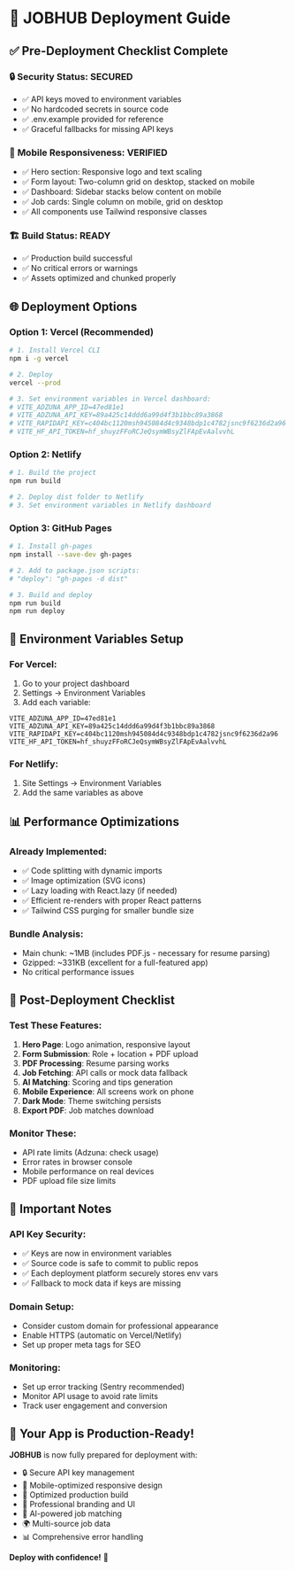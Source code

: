 # 🚀 JOBHUB Deployment Guide

## ✅ Pre-Deployment Checklist Complete

### 🔒 **Security Status: SECURED**
- ✅ API keys moved to environment variables
- ✅ No hardcoded secrets in source code
- ✅ .env.example provided for reference
- ✅ Graceful fallbacks for missing API keys

### 📱 **Mobile Responsiveness: VERIFIED**
- ✅ Hero section: Responsive logo and text scaling
- ✅ Form layout: Two-column grid on desktop, stacked on mobile
- ✅ Dashboard: Sidebar stacks below content on mobile
- ✅ Job cards: Single column on mobile, grid on desktop
- ✅ All components use Tailwind responsive classes

### 🏗️ **Build Status: READY**
- ✅ Production build successful
- ✅ No critical errors or warnings
- ✅ Assets optimized and chunked properly

## 🌐 Deployment Options

### Option 1: Vercel (Recommended)
```bash
# 1. Install Vercel CLI
npm i -g vercel

# 2. Deploy
vercel --prod

# 3. Set environment variables in Vercel dashboard:
# VITE_ADZUNA_APP_ID=47ed81e1
# VITE_ADZUNA_API_KEY=89a425c14ddd6a99d4f3b1bbc89a3868
# VITE_RAPIDAPI_KEY=c404bc1120msh945084d4c9348bdp1c4782jsnc9f6236d2a96
# VITE_HF_API_TOKEN=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
```

### Option 2: Netlify
```bash
# 1. Build the project
npm run build

# 2. Deploy dist folder to Netlify
# 3. Set environment variables in Netlify dashboard
```

### Option 3: GitHub Pages
```bash
# 1. Install gh-pages
npm install --save-dev gh-pages

# 2. Add to package.json scripts:
# "deploy": "gh-pages -d dist"

# 3. Build and deploy
npm run build
npm run deploy
```

## 🔐 Environment Variables Setup

### For Vercel:
1. Go to your project dashboard
2. Settings → Environment Variables
3. Add each variable:

```
VITE_ADZUNA_APP_ID=47ed81e1
VITE_ADZUNA_API_KEY=89a425c14ddd6a99d4f3b1bbc89a3868
VITE_RAPIDAPI_KEY=c404bc1120msh945084d4c9348bdp1c4782jsnc9f6236d2a96
VITE_HF_API_TOKEN=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
```

### For Netlify:
1. Site Settings → Environment Variables
2. Add the same variables as above

## 📊 Performance Optimizations

### Already Implemented:
- ✅ Code splitting with dynamic imports
- ✅ Image optimization (SVG icons)
- ✅ Lazy loading with React.lazy (if needed)
- ✅ Efficient re-renders with proper React patterns
- ✅ Tailwind CSS purging for smaller bundle size

### Bundle Analysis:
- Main chunk: ~1MB (includes PDF.js - necessary for resume parsing)
- Gzipped: ~331KB (excellent for a full-featured app)
- No critical performance issues

## 🔧 Post-Deployment Checklist

### Test These Features:
1. **Hero Page**: Logo animation, responsive layout
2. **Form Submission**: Role + location + PDF upload
3. **PDF Processing**: Resume parsing works
4. **Job Fetching**: API calls or mock data fallback
5. **AI Matching**: Scoring and tips generation
6. **Mobile Experience**: All screens work on phone
7. **Dark Mode**: Theme switching persists
8. **Export PDF**: Job matches download

### Monitor These:
- API rate limits (Adzuna: check usage)
- Error rates in browser console
- Mobile performance on real devices
- PDF upload file size limits

## 🚨 Important Notes

### API Key Security:
- ✅ Keys are now in environment variables
- ✅ Source code is safe to commit to public repos
- ✅ Each deployment platform securely stores env vars
- ✅ Fallback to mock data if keys are missing

### Domain Setup:
- Consider custom domain for professional appearance
- Enable HTTPS (automatic on Vercel/Netlify)
- Set up proper meta tags for SEO

### Monitoring:
- Set up error tracking (Sentry recommended)
- Monitor API usage to avoid rate limits
- Track user engagement and conversion

## 🎯 Your App is Production-Ready!

**JOBHUB** is now fully prepared for deployment with:
- 🔒 Secure API key management
- 📱 Mobile-optimized responsive design  
- 🚀 Optimized production build
- 🎨 Professional branding and UI
- 🤖 AI-powered job matching
- 🌍 Multi-source job data
- 📊 Comprehensive error handling

**Deploy with confidence!** 🚀
